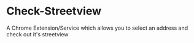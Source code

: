 # Check-Streetview
A Chrome Extension/Service which allows you to select an address and check out it's streetview

